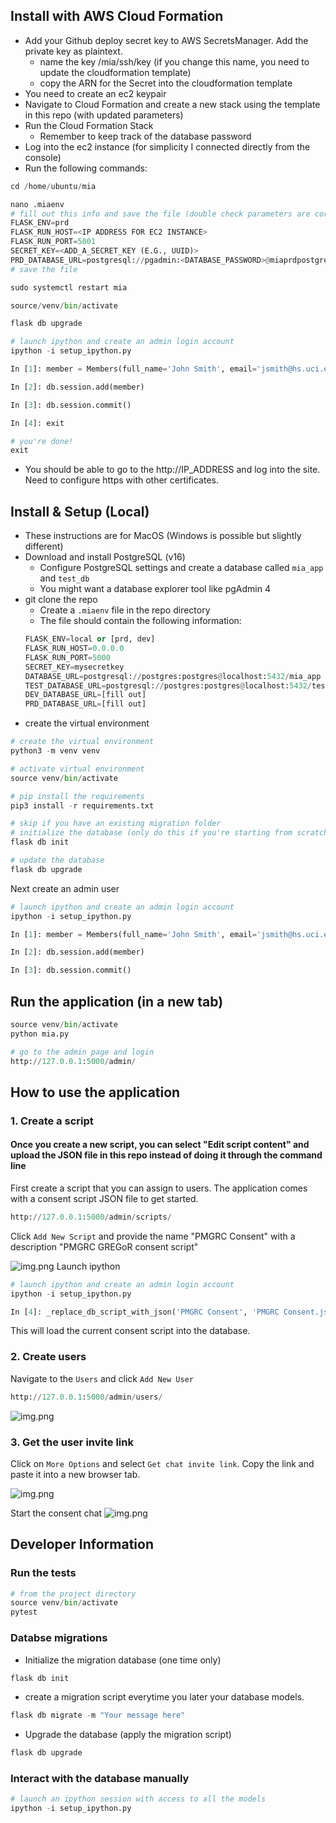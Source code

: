 ## Install with AWS Cloud Formation
* Add your Github deploy secret key to AWS SecretsManager. Add the private key as plaintext.
  * name the key /mia/ssh/key (if you change this name, you need to update the cloudformation template)
  * copy the ARN for the Secret into the cloudformation template
* You need to create an ec2 keypair
* Navigate to Cloud Formation and create a new stack using the template in this repo (with updated parameters)
* Run the Cloud Formation Stack
  * Remember to keep track of the database password
* Log into the ec2 instance (for simplicity I connected directly from the console)
* Run the following commands:
```python
cd /home/ubuntu/mia

nano .miaenv
# fill out this info and save the file (double check parameters are correct)
FLASK_ENV=prd
FLASK_RUN_HOST=<IP ADDRESS FOR EC2 INSTANCE>
FLASK_RUN_PORT=5001
SECRET_KEY=<ADD_A_SECRET_KEY (E.G., UUID)>
PRD_DATABASE_URL=postgresql://pgadmin:<DATABASE_PASSWORD>@miaprdpostgresdb.cb6yykkuuahw.us-east-1.rds.amazonaws.com:5432/mia_app
# save the file

sudo systemctl restart mia

source/venv/bin/activate

flask db upgrade

# launch ipython and create an admin login account
ipython -i setup_ipython.py

In [1]: member = Members(full_name='John Smith', email='jsmith@hs.uci.edu', role=MemberRoleGroup.ADMIN, password='#SomethingSuperSecure')

In [2]: db.session.add(member)

In [3]: db.session.commit()

In [4]: exit

# you're done!
exit
```
* You should be able to go to the http://IP_ADDRESS and log into the site. Need to configure https with other certificates.
## Install & Setup (Local)
* These instructions are for MacOS (Windows is possible but slightly different)
* Download and install PostgreSQL (v16)
  * Configure PostgreSQL settings and create a database called `mia_app` and `test_db` 
  * You might want a database explorer tool like pgAdmin 4
* git clone the repo
  * Create a `.miaenv` file in the repo directory 
  * The file should contain the following information:
  ```python
  FLASK_ENV=local or [prd, dev]
  FLASK_RUN_HOST=0.0.0.0
  FLASK_RUN_PORT=5000
  SECRET_KEY=mysecretkey
  DATABASE_URL=postgresql://postgres:postgres@localhost:5432/mia_app
  TEST_DATABASE_URL=postgresql://postgres:postgres@localhost:5432/test_db
  DEV_DATABASE_URL=[fill out]
  PRD_DATABASE_URL=[fill out]
  ```
* create the virtual environment
```python
# create the virtual environment
python3 -m venv venv

# activate virtual environment
source venv/bin/activate

# pip install the requirements
pip3 install -r requirements.txt

# skip if you have an existing migration folder
# initialize the database (only do this if you're starting from scratch)
flask db init

# update the database
flask db upgrade
```
Next create an admin user
```python
# launch ipython and create an admin login account
ipython -i setup_ipython.py

In [1]: member = Members(full_name='John Smith', email='jsmith@hs.uci.edu', role=MemberRoleGroup.ADMIN, password='#SomethingSuperSecure')

In [2]: db.session.add(member)

In [3]: db.session.commit()
```

## Run the application (in a new tab)
```python 
source venv/bin/activate
python mia.py

# go to the admin page and login
http://127.0.0.1:5000/admin/
```
## How to use the application
### 1. Create a script
#### Once you create a new script, you can select "Edit script content" and upload the JSON file in this repo instead of doing it through the command line
First create a script that you can assign to users. The application comes with a consent script 
JSON file to get started.
```python
http://127.0.0.1:5000/admin/scripts/
```
Click `Add New Script` and provide the name "PMGRC Consent" with a description "PMGRC GREGoR consent script"

![img.png](app/static/images/readme/scripts_admin.png)
Launch ipython
```python
# launch ipython and create an admin login account
ipython -i setup_ipython.py

In [4]: _replace_db_script_with_json('PMGRC Consent', 'PMGRC Consent.json')
```
This will load the current consent script into the database.

### 2. Create users
Navigate to the `Users` and click `Add New User`
```python
http://127.0.0.1:5000/admin/users/
```
![img.png](app/static/images/readme/users_admin.png)

### 3. Get the user invite link
Click on `More Options` and select `Get chat invite link`. Copy the link and paste it into a new browser tab.

![img.png](app/static/images/readme/user_chat_link.png)

Start the consent chat
![img.png](app/static/images/readme/consent_chat.png)

## Developer Information
### Run the tests
```python
# from the project directory
source venv/bin/activate
pytest
```

### Databse migrations
* Initialize the migration database (one time only)
```python
flask db init
```
* create a migration script everytime you later your database 
models.
```python
flask db migrate -m "Your message here"
```
* Upgrade the database (apply the migration script)
```python
flask db upgrade
```

### Interact with the database manually
```python
# launch an ipython session with access to all the models
ipython -i setup_ipython.py
```